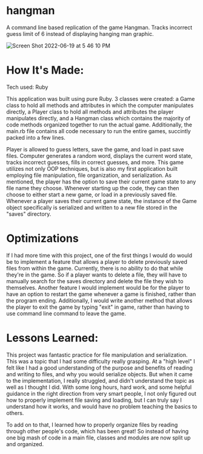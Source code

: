 # hangman

A command line based replication of the game Hangman. Tracks incorrect guess limit of 6 instead of displaying hanging man graphic.

![Screen Shot 2022-06-19 at 5 46 10 PM](https://user-images.githubusercontent.com/74276666/175565263-5e22c887-489a-49b9-8e35-235d0a442155.png)

# How It's Made:
Tech used: Ruby

This application was built using pure Ruby. 3 classes were created: a Game class to hold all methods and attributes in which the computer manipulates directly, a Player class to hold all methods and attributes the player manipulates directly, and a Hangman class which contains the majority of code methods organized together to run the actual game. Additionally, the main.rb file contains all code necessary to run the entire games, succintly packed into a few lines. 

Player is allowed to guess letters, save the game, and load in past save files. Computer generates a random word, displays the current word state, tracks incorrect guesses, fills in correct guesses, and more. This game utilizes not only OOP techniques, but is also my first application built employing file manipulation, file organization, and serialization. As mentioned, the player has the option to save their current game state to any file name they choose. Whenever starting up the code, they can then choose to either start a new game, or load in a previously saved file. Whenever a player saves their current game state, the instance of the Game object specifically is serialized and written to a new file stored in the "saves" directory.

# Optimizations
If I had more time with this project, one of the first things I would do would be to implement a feature that allows a player to delete previously saved files from within the game. Currently, there is no ability to do that while they're in the game. So if a player wants to delete a file, they will have to manually search for the saves directory and delete the file they wish to themselves. Another feature I would implement would be for the player to have an option to restart the game whenever a game is finished, rather than the program ending. Additionally, I would write another method that allows the player to exit the game by typing "exit" in game, rather than having to use command line command to leave the game. 

# Lessons Learned:
This project was fantastic practice for file manipulation and serialization. This was a topic that I had some difficulty really grasping. At a "high level" I felt like I had a good understanding of the purpose and benefits of reading and writing to files, and why you would serialize objects. But when it came to the implementation, I really struggled, and didn't understand the topic as well as I thought I did. With some long hours, hard work, and some helpful guidance in the right direction from very smart people, I not only figured out how to properly implement file saving and loading, but I can truly say I understand how it works, and would have no problem teaching the basics to others. 

To add on to that, I learned how to properly organize files by reading through other people's code, which has been great! So instead of having one big mash of code in a main file, classes and modules are now split up and organized. 
